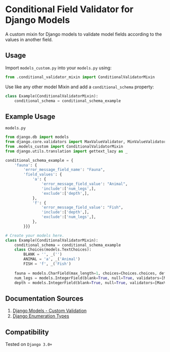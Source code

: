 # Conditional Field Validator for Django Models
A custom mixin for Django models to validate model fields according to the values in another field.

## Usage
Import `models_custom.py` into your `models.py` using:
```python
from .conditional_validator_mixin import ConditionalValidatorMixin
```
Use like any other model Mixin and add a `conditional_schema` property:
```python
class Example(ConditionalValidatorMixin):
    conditional_schema = conditional_schema_example
```

## Example Usage
`models.py`
```python
from django.db import models
from django.core.validators import MaxValueValidator, MinValueValidator
from .models_custom import ConditionalValidatorMixin
from django.utils.translation import gettext_lazy as _

conditional_schema_example = {
    'fauna': {
        'error_message_field_name': "Fauna",
        'field_values': {
            'a': {
                'error_message_field_value': "Animal",
                'include':['num_legs',],
                'exclude':['depth',],
            },
            'f': {
                'error_message_field_value': "Fish",
                'include':['depth',],
                'exclude':['num_legs',],
            },
        }}}

# Create your models here.
class Example(ConditionalValidatorMixin):
    conditional_schema = conditional_schema_example
    class Choices(models.TextChoices):
        BLANK = '', _('')
        ANIMAL = 'a', _('Animal')
        FISH = 'f', _('Fish')
        
    fauna = models.CharField(max_length=1, choices=Choices.choices, default=Choices.BLANK)
    num_legs = models.IntegerField(blank=True, null=True, validators=[MinValueValidator(0)])
    depth = models.IntegerField(blank=True, null=True, validators=[MaxValueValidator(0)])
``` 

## Documentation Sources
1. [Django Models - Custom Validation](https://docs.djangoproject.com/en/3.1/ref/models/instances/#validating-objects)
2. [Django Enumeration Types](https://docs.djangoproject.com/en/3.1/ref/models/fields/#enumeration-types)

## Compatibility
Tested on `Django 3.0+`

